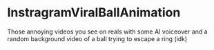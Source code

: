 # InstragramViralBallAnimation
Those annoying videos you see on reals with some AI voiceover and a random background video of a ball trying to escape a ring (idk)
